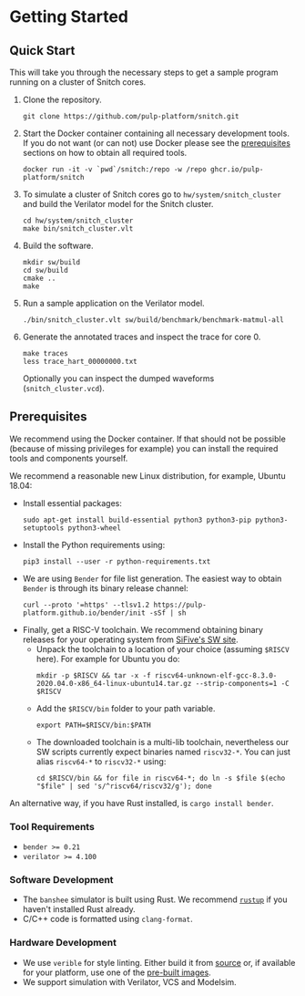 # Getting Started

## Quick Start

This will take you through the necessary steps to get a sample program running on a cluster of Snitch cores.

1. Clone the repository.
   ```
   git clone https://github.com/pulp-platform/snitch.git
   ```
2. Start the Docker container containing all necessary development tools. If you
   do not want (or can not) use Docker please see the
   [prerequisites](#prerequisites) sections on how to obtain all required tools.
    ```
    docker run -it -v `pwd`/snitch:/repo -w /repo ghcr.io/pulp-platform/snitch
    ```
3. To simulate a cluster of Snitch cores go to `hw/system/snitch_cluster` and build the Verilator model for the Snitch cluster.
    ```
    cd hw/system/snitch_cluster
    make bin/snitch_cluster.vlt
    ```
4. Build the software.
    ```
    mkdir sw/build
    cd sw/build
    cmake ..
    make
    ```
5. Run a sample application on the Verilator model.
    ```
    ./bin/snitch_cluster.vlt sw/build/benchmark/benchmark-matmul-all
    ```
6. Generate the annotated traces and inspect the trace for core 0.
    ```
    make traces
    less trace_hart_00000000.txt
    ```
    Optionally you can inspect the dumped waveforms (`snitch_cluster.vcd`).

## Prerequisites

We recommend using the Docker container. If that should not be possible (because
of missing privileges for example) you can install the required tools and
components yourself.

We recommend a reasonable new Linux distribution, for example, Ubuntu 18.04:

- Install essential packages:
    ```
    sudo apt-get install build-essential python3 python3-pip python3-setuptools python3-wheel
    ```
- Install the Python requirements using:
    ```
    pip3 install --user -r python-requirements.txt
    ```
- We are using `Bender` for file list generation. The easiest way to obtain `Bender` is through its binary release channel:
    ```
    curl --proto '=https' --tlsv1.2 https://pulp-platform.github.io/bender/init -sSf | sh
    ```
- Finally, get a RISC-V toolchain. We recommend obtaining binary releases for your operating system from [SiFive's SW site](https://www.sifive.com/software).
    - Unpack the toolchain to a location of your choice (assuming `$RISCV` here). For example for Ubuntu you do:
      ```
      mkdir -p $RISCV && tar -x -f riscv64-unknown-elf-gcc-8.3.0-2020.04.0-x86_64-linux-ubuntu14.tar.gz --strip-components=1 -C $RISCV
      ```
    - Add the `$RISCV/bin` folder to your path variable.
      ```
      export PATH=$RISCV/bin:$PATH
      ```
    - The downloaded toolchain is a multi-lib toolchain, nevertheless our SW scripts currently expect binaries named `riscv32-*`. You can just alias `riscv64-*` to `riscv32-*` using:
      ```
      cd $RISCV/bin && for file in riscv64-*; do ln -s $file $(echo "$file" | sed 's/^riscv64/riscv32/g'); done
      ```

An alternative way, if you have Rust installed, is `cargo install bender`.

### Tool Requirements

- `bender >= 0.21`
- `verilator >= 4.100`

### Software Development

- The `banshee` simulator is built using Rust. We recommend [`rustup`](https://rustup.rs/) if you haven't installed Rust already.
- C/C++ code is formatted using `clang-format`.

### Hardware Development

- We use `verible` for style linting. Either build it from [source](https://github.com/google/verible) or, if available for your platform,  use one of the [pre-built images](https://github.com/google/verible/releases).
- We support simulation with Verilator, VCS and Modelsim.

